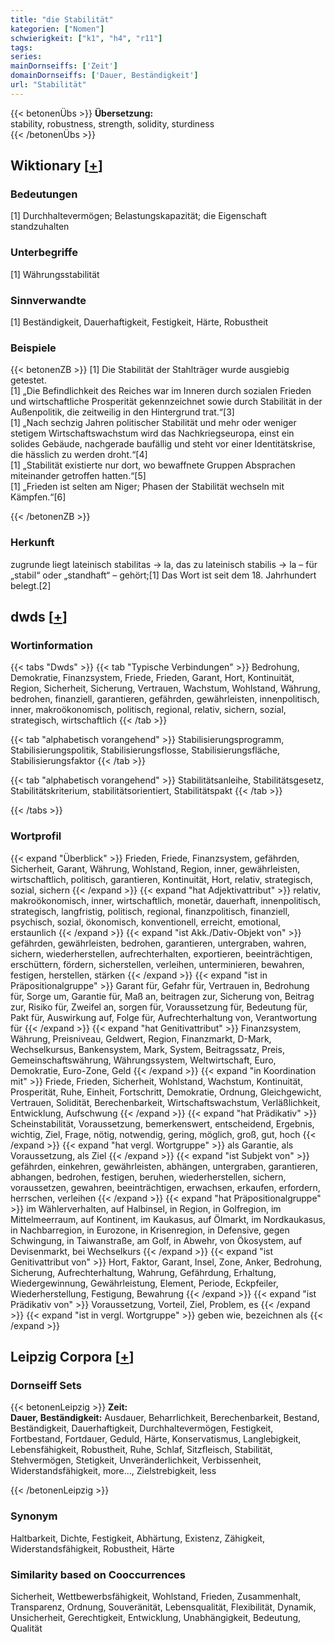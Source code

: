 ```yaml
---
title: "die Stabilität"
kategorien: ["Nomen"]
schwierigkeit: ["k1", "h4", "r11"]
tags:
series:
mainDornseiffs: ['Zeit']
domainDornseiffs: ['Dauer, Beständigkeit']
url: "Stabilität"
---
```


{{< betonenÜbs >}}
**Übersetzung:**  
stability, robustness, strength, solidity, sturdiness  
{{< /betonenÜbs >}}

## Wiktionary [[+](https://de.wiktionary.org/wiki/Stabilität)]

### Bedeutungen
[1] Durchhaltevermögen; Belastungskapazität; die Eigenschaft standzuhalten  

### Unterbegriffe
[1] Währungsstabilität  

### Sinnverwandte
[1] Beständigkeit, Dauerhaftigkeit, Festigkeit, Härte, Robustheit  

### Beispiele
{{< betonenZB >}}
[1] Die Stabilität der Stahlträger wurde ausgiebig getestet.  
[1] „Die Befindlichkeit des Reiches war im Inneren durch sozialen Frieden und wirtschaftliche Prosperität gekennzeichnet sowie durch Stabilität in der Außenpolitik, die zeitweilig in den Hintergrund trat.“[3]  
[1] „Nach sechzig Jahren politischer Stabilität und mehr oder weniger stetigem Wirtschaftswachstum wird das Nachkriegseuropa, einst ein solides Gebäude, nachgerade baufällig und steht vor einer Identitätskrise, die hässlich zu werden droht.“[4]  
[1] „Stabilität existierte nur dort, wo bewaffnete Gruppen Absprachen miteinander getroffen hatten.“[5]  
[1] „Frieden ist selten am Niger; Phasen der Stabilität wechseln mit Kämpfen.“[6]  

{{< /betonenZB >}}
### Herkunft
zugrunde liegt lateinisch stabilitas → la, das zu lateinisch stabilis → la – für „stabil“ oder „standhaft“ – gehört;[1] Das Wort ist seit dem 18. Jahrhundert belegt.[2]  



## dwds [[+](https://www.dwds.de/wb/Stabilität)]

### Wortinformation
{{< tabs "Dwds" >}}
{{< tab "Typische Verbindungen" >}}
Bedrohung, Demokratie, Finanzsystem, Friede, Frieden, Garant, Hort, Kontinuität, Region, Sicherheit, Sicherung, Vertrauen, Wachstum, Wohlstand, Währung, bedrohen, finanziell, garantieren, gefährden, gewährleisten, innenpolitisch, inner, makroökonomisch, politisch, regional, relativ, sichern, sozial, strategisch, wirtschaftlich
{{< /tab >}}

{{< tab "alphabetisch vorangehend" >}}
Stabilisierungsprogramm, Stabilisierungspolitik, Stabilisierungsflosse, Stabilisierungsfläche, Stabilisierungsfaktor
{{< /tab >}}

{{< tab "alphabetisch vorangehend" >}}
Stabilitätsanleihe, Stabilitätsgesetz, Stabilitätskriterium, stabilitätsorientiert, Stabilitätspakt
{{< /tab >}}

{{< /tabs >}}

### Wortprofil
{{< expand "Überblick" >}} Frieden, Friede, Finanzsystem, gefährden, Sicherheit, Garant, Währung, Wohlstand, Region, inner, gewährleisten, wirtschaftlich, politisch, garantieren, Kontinuität, Hort, relativ, strategisch, sozial, sichern {{< /expand >}}
{{< expand "hat Adjektivattribut" >}} relativ, makroökonomisch, inner, wirtschaftlich, monetär, dauerhaft, innenpolitisch, strategisch, langfristig, politisch, regional, finanzpolitisch, finanziell, psychisch, sozial, ökonomisch, konventionell, erreicht, emotional, erstaunlich {{< /expand >}}
{{< expand "ist Akk./Dativ-Objekt von" >}} gefährden, gewährleisten, bedrohen, garantieren, untergraben, wahren, sichern, wiederherstellen, aufrechterhalten, exportieren, beeinträchtigen, erschüttern, fördern, sicherstellen, verleihen, unterminieren, bewahren, festigen, herstellen, stärken {{< /expand >}}
{{< expand "ist in Präpositionalgruppe" >}} Garant für, Gefahr für, Vertrauen in, Bedrohung für, Sorge um, Garantie für, Maß an, beitragen zur, Sicherung von, Beitrag zur, Risiko für, Zweifel an, sorgen für, Voraussetzung für, Bedeutung für, Pakt für, Auswirkung auf, Folge für, Aufrechterhaltung von, Verantwortung für {{< /expand >}}
{{< expand "hat Genitivattribut" >}} Finanzsystem, Währung, Preisniveau, Geldwert, Region, Finanzmarkt, D-Mark, Wechselkursus, Bankensystem, Mark, System, Beitragssatz, Preis, Gemeinschaftswährung, Währungssystem, Weltwirtschaft, Euro, Demokratie, Euro-Zone, Geld {{< /expand >}}
{{< expand "in Koordination mit" >}} Friede, Frieden, Sicherheit, Wohlstand, Wachstum, Kontinuität, Prosperität, Ruhe, Einheit, Fortschritt, Demokratie, Ordnung, Gleichgewicht, Vertrauen, Solidität, Berechenbarkeit, Wirtschaftswachstum, Verläßlichkeit, Entwicklung, Aufschwung {{< /expand >}}
{{< expand "hat Prädikativ" >}} Scheinstabilität, Voraussetzung, bemerkenswert, entscheidend, Ergebnis, wichtig, Ziel, Frage, nötig, notwendig, gering, möglich, groß, gut, hoch {{< /expand >}}
{{< expand "hat vergl. Wortgruppe" >}} als Garantie, als Voraussetzung, als Ziel {{< /expand >}}
{{< expand "ist Subjekt von" >}} gefährden, einkehren, gewährleisten, abhängen, untergraben, garantieren, abhangen, bedrohen, festigen, beruhen, wiederherstellen, sichern, voraussetzen, gewahren, beeinträchtigen, erwachsen, erkaufen, erfordern, herrschen, verleihen {{< /expand >}}
{{< expand "hat Präpositionalgruppe" >}} im Wählerverhalten, auf Halbinsel, in Region, in Golfregion, im Mittelmeerraum, auf Kontinent, im Kaukasus, auf Ölmarkt, im Nordkaukasus, in Nachbarregion, in Eurozone, in Krisenregion, in Defensive, gegen Schwingung, in Taiwanstraße, am Golf, in Abwehr, von Ökosystem, auf Devisenmarkt, bei Wechselkurs {{< /expand >}}
{{< expand "ist Genitivattribut von" >}} Hort, Faktor, Garant, Insel, Zone, Anker, Bedrohung, Sicherung, Aufrechterhaltung, Wahrung, Gefährdung, Erhaltung, Wiedergewinnung, Gewährleistung, Element, Periode, Eckpfeiler, Wiederherstellung, Festigung, Bewahrung {{< /expand >}}
{{< expand "ist Prädikativ von" >}} Voraussetzung, Vorteil, Ziel, Problem, es {{< /expand >}}
{{< expand "ist in vergl. Wortgruppe" >}} geben wie, bezeichnen als {{< /expand >}}

## Leipzig Corpora [[+](https://corpora.uni-leipzig.de/en/res?word=Stabilität&corpusId=deu_newscrawl-public_2018)]

### Dornseiff Sets
{{< betonenLeipzig >}}
**Zeit:**  
**Dauer, Beständigkeit:** Ausdauer, Beharrlichkeit, Berechenbarkeit, Bestand, Beständigkeit, Dauerhaftigkeit, Durchhaltevermögen, Festigkeit, Fortbestand, Fortdauer, Geduld, Härte, Konservatismus, Langlebigkeit, Lebensfähigkeit, Robustheit, Ruhe, Schlaf, Sitzfleisch, Stabilität, Stehvermögen, Stetigkeit, Unveränderlichkeit, Verbissenheit, Widerstandsfähigkeit, more..., Zielstrebigkeit, less  

{{< /betonenLeipzig >}}

### Synonym
Haltbarkeit, Dichte, Festigkeit, Abhärtung, Existenz, Zähigkeit, Widerstandsfähigkeit, Robustheit, Härte


### Similarity based on Cooccurrences
Sicherheit, Wettbewerbsfähigkeit, Wohlstand, Frieden, Zusammenhalt, Transparenz, Ordnung, Souveränität, Lebensqualität, Flexibilität, Dynamik, Unsicherheit, Gerechtigkeit, Entwicklung, Unabhängigkeit, Bedeutung, Qualität

